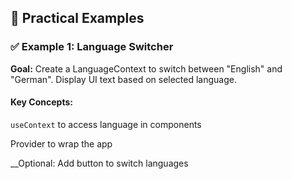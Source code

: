 ## 🧪 Practical Examples

### ✅ Example 1: Language Switcher

**Goal:** Create a LanguageContext to switch between "English" and "German".
Display UI text based on selected language.

#### Key Concepts:

`useContext` to access language in components

Provider to wrap the app

\_\_Optional: Add button to switch languages
